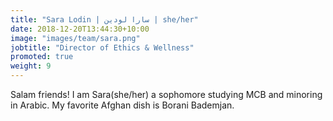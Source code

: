 ```yaml
---
title: "Sara Lodin | سارا لودین | she/her"
date: 2018-12-20T13:44:30+10:00
image: "images/team/sara.png"
jobtitle: "Director of Ethics & Wellness"
promoted: true
weight: 9
---
```


Salam friends! I am Sara(she/her) a sophomore studying MCB and minoring in Arabic. My favorite Afghan dish is Borani Bademjan.
